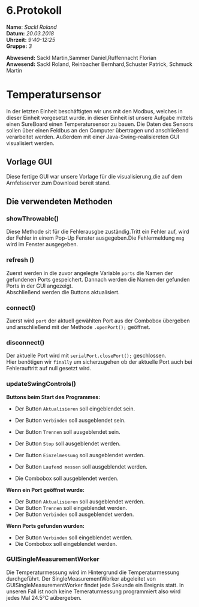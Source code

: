 # 6.Protokoll  
  
  **Name**:  *Sackl Roland*  
  **Datum:** *20.03.2018*  
  **Uhrzeit:** *9:40-12:25*  
  **Gruppe:** *3*  
  
  **Abwesend:**  Sackl Martin,Sammer Daniel,Ruffennacht Florian  
  **Anwesend:**  Sackl Roland, Reinbacher Bernhard,Schuster Patrick, Schmuck Martin   


 # Temperatursensor

In der letzten Einheit beschäftigten wir uns mit den Modbus, welches in dieser Einheit vorgesetzt wurde. in dieser Einheit ist unsere Aufgabe mittels einen SureBoard einen Temperatursensor zu bauen. Die Daten des Sensors sollen über einen Feldbus an den Computer übertragen und anschließend verarbeitet werden. Außerdem mit einer Java-Swing-realisiereten GUI visualisiert werden.  

 ## Vorlage GUI     

Diese fertige GUI war unsere Vorlage für die visualisierung,die auf dem Arnfelsserver zum Download bereit stand.  

  ## Die verwendeten Methoden     


  ### showThrowable()        
Diese Methode sit für die Fehlerausgbe zuständig.Tritt ein Fehler auf, wird der Fehler in einem Pop-Up Fenster ausgegeben.Die Fehlermeldung `msg` wird im Fenster ausgegeben.



### refresh ()   
Zuerst werden in die zuvor angelegte Variable `ports` die Namen der gefundenen Ports gespeichert. Dannach werden die Namen der gefunden Ports in der GUI angezeigt.  
Abschließend werden die Buttons aktualisiert.    


### connect()  
Zuerst wird `port` der aktuell gewählten Port aus der Combobox übergeben und anschließend mit der Methode  `.openPort();` geöffnet.   

### disconnect()    
Der aktuelle Port wird mit `serialPort.closePort();` geschlossen.   
Hier benötigen wir `finally` um sicherzugehen ob der aktuelle Port auch bei Fehlerauftritt auf null gesetzt wird.  


### updateSwingControls()  

 **Buttons beim Start des Programmes:**
  * Der Button `Aktualisieren` soll eingeblendet sein.
  * Der Button `Verbinden` soll ausgeblendet sein.
  * Der Button `Trennen` soll ausgeblendet sein.  
  * Der Button `Stop` soll ausgeblendet werden.  
  * Der Button `Einzelmessung` soll ausgeblendet werden.
  * Der Button `Laufend messen` soll ausgeblendet werden.

  * Die Combobox soll ausgeblendet werden.

  **Wenn ein Port geöffnet wurde:**  
  * Der Button `Aktualisieren` soll ausgeblendet werden.
  * Der Button `Trennen` soll eingeblendet werden.
  * Der Button `Verbinden` soll ausgeblendet werden.

  **Wenn Ports gefunden wurden:**

  * Der Button `Verbinden` soll eingeblendet werden.  
  * Die Combobox soll eingeblendet werden.  


### GUISingleMeasurementWorker  
Die Temperaturmessung wird im Hintergrund die Temperaturmessung durchgeführt. Der SingleMeasurementWorker abgeleitet von GUISingleMeasurementWorker findet jede Sekunde ein Ereignis statt. In unseren Fall ist noch keine Temeraturmessung programmiert also wird jedes Mal 24.5°C aübergeben.  




